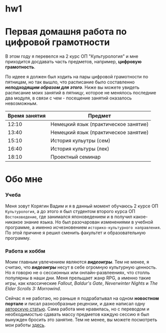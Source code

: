 # hw1
Первая домашня работа по цифровой грамотности
=============================================

В этом году я перевелся на 2 курс ОП "Культурология" и мне приходится досдавать часть предметов, например, **цифровую грамотность**.

По идеее я должен был ходить на пары цифровой грамотности по пятницам, но так вышло, что расписание было составленно ***неподходящим образом для этого***. Ниже вы можете увидеть расписание моих занятий в *пятницу*, которое не менялось последние два модуля, в связи с чем - посещение занятий оказалось невозможным.

Время занятия   | Предмет
----------------|----------------------
12:10           | Немецкий язык (практическое занятие)
13:40           | Немецкий язык (практическое занятие)
15:10           | История кульутры (сем)
16:40           | История культуры (лек)
18:10           | Проектный семинар

Обо мне
=======

### Учеба

Меня зовут Корягин Вадим и я в данный момент обучаюсь 2 курсе ОП `Культурология`, а до этого я был студентом второго курса ОП `Востоковедение`, где занимался японоведением и в получил какое-никакое знание языка. Но был разочарован изменениями в учебной программе, а именно исчезновением `историко-культурного направления`. По этой причине я решил сменить факультет и образовательную программу.

### Работа и хоббм

Моим главным увлечением являются ***видеоигры***. Тем не менее, я считаю, что ***видеоигры*** несут в себе огромную культурную ценность. Но я говорю не о сессионных или онлайн-развлеениях, что столль популярны в наши дни. Меня прельщает жанр RPG, а именно такие игры, как классические *Fallout*, *Baldur's Gate*, *Neverwinter Nights* и *The Elder Scrolls 3: Morrowind*.

Сейчас я не работаю, но раньше я подрабатывал на одном **новостном портале** и писал разнообразные рецензии, и даже написал одну [авторскую статью](https://lenta.ru/articles/2018/07/22/ds/). Сама работа мне нравилась, но с переводом и необходимостью сдавать массу предметов каждую сессию я был вынужден бросить это занятие. Тем не менее, вы можете посмотреть мои работы [здесь](https://lenta.ru/parts/authors/axisoydo/).
